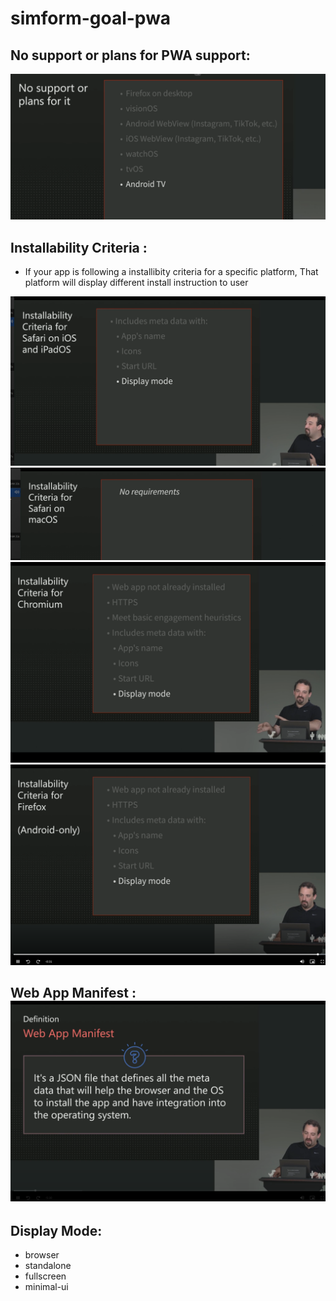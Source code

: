 # simform-goal-pwa

## No support or plans for PWA support:

![No support or plans for PWA support](image.png)

## Installability Criteria :

- If your app is following a installibity criteria for a specific platform, That platform will display different install instruction to user

![alt text](image-1.png)
![alt text](image-2.png)
![alt text](image-3.png)
![alt text](image-4.png)

## Web App Manifest :![alt text](image-5.png)

## Display Mode:

- browser
- standalone
- fullscreen
- minimal-ui
